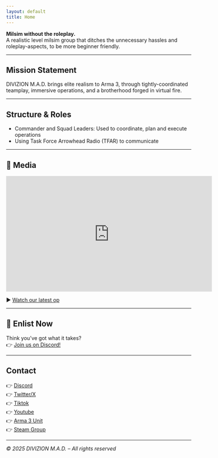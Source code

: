 ```yaml
---
layout: default
title: Home
---
```


**Milsim without the roleplay.**  
A realistic level milsim group that ditches the unnecessary hassles and roleplay-aspects, to be more beginner friendly. 

---

## Mission Statement
DIVIZION M.A.D. brings elite realism to Arma 3, through tightly-coordinated teamplay, immersive operations, and a brotherhood forged in virtual fire.

---

## Structure & Roles
- Commander and Squad Leaders: Used to coordinate, plan and execute operations  
- Using Task Force Arrowhead Radio (TFAR) to communicate

---

## 🎥 Media

<iframe width="560" height="315" src="https://www.youtube.com/embed/mIL2Y374g0A" frameborder="0" allowfullscreen></iframe>

▶️ [Watch our latest op](https://www.youtube.com/@DivizionM.A.D)

---

## 📝 Enlist Now
Think you’ve got what it takes?  
👉 [Join us on Discord!](https://discord.gg/tZ5FnVWxxM)

---

## Contact  
👉 [Discord](https://discord.gg/tZ5FnVWxxM)  
👉 [Twitter/X](https://x.com/DivizionMAD)  
👉 [Tiktok](https://www.tiktok.com/@sejosboys)  
👉 [Youtube](https://www.youtube.com/@DivizionM.A.D)  
👉 [Arma 3 Unit](https://units.arma3.com/unit/dmad)  
👉 [Steam Group](https://steamcommunity.com/groups/divizionmad)

---

_© 2025 DIVIZION M.A.D. – All rights reserved_
